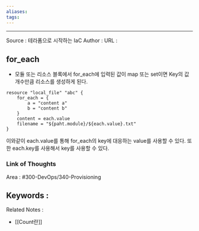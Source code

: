 ```yaml
---
aliases: 
tags:
---
```



---


Source : 테라폼으로 시작하는 IaC
Author : 
URL :

## for_each
- 모듈 또는 리소스 블록에서 for_each에 입력된 값이 map 또는 set이면 Key의 값 개수만큼 리소스를 생성하게 된다. 
```
resource "local_file" "abc" {
	for_each = {
		a = "content a"
		b = "content b"
	}
	content = each.value
	filename = "${paht.module}/${each.value}.txt"
}
```
이와같이 each.value를 통해 for_each의 key에 대응하는 value를 사용할 수 있다.
또한 each.key를 사용해서 key를 사용할 수 있다.

### Link of Thoughts
Area : #300-DevOps/340-Provisioning 

Keywords :
- 

Related Notes : 
- [[Count란]]